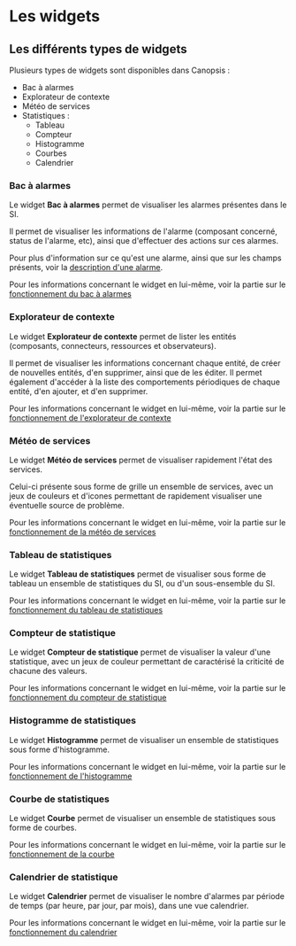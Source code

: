# Les widgets

## Les différents types de widgets

Plusieurs types de widgets sont disponibles dans Canopsis :

* Bac à alarmes
* Explorateur de contexte
* Météo de services
* Statistiques :
    - Tableau
    - Compteur
    - Histogramme
    - Courbes
    - Calendrier

### Bac à alarmes

Le widget **Bac à alarmes** permet de visualiser les alarmes présentes dans le SI.

Il permet de visualiser les informations de l'alarme (composant concerné, status de l'alarme, etc), ainsi que d'effectuer des actions sur ces alarmes.

Pour plus d'information sur ce qu'est une alarme, ainsi que sur les champs présents, voir la [description d'une alarme](./bac-a-alarmes/description-alarme.md).

Pour les informations concernant le widget en lui-même, voir la partie sur le [fonctionnement du bac à alarmes](./bac-a-alarmes/index.md)

### Explorateur de contexte

Le widget **Explorateur de contexte** permet de lister les entités (composants, connecteurs, ressources et observateurs).

Il permet de visualiser les informations concernant chaque entité, de créer de nouvelles entités, d'en supprimer, ainsi que de les éditer.
Il permet également d'accéder à la liste des comportements périodiques de chaque entité, d'en ajouter, et d'en supprimer.

Pour les informations concernant le widget en lui-même, voir la partie sur le [fonctionnement de l'explorateur de contexte](./explorateur-contexte/index.md)

### Météo de services

Le widget **Météo de services** permet de visualiser rapidement l'état des services.

Celui-ci présente sous forme de grille un ensemble de services, avec un jeux de couleurs et d'icones permettant de rapidement visualiser une éventuelle source de problème.

Pour les informations concernant le widget en lui-même, voir la partie sur le [fonctionnement de la météo de services](./meteo-service/index.md)

### Tableau de statistiques

Le widget **Tableau de statistiques** permet de visualiser sous forme de tableau un ensemble de statistiques du SI, ou d'un sous-ensemble du SI.

Pour les informations concernant le widget en lui-même, voir la partie sur le [fonctionnement du tableau de statistiques](./statistique/index.md)

### Compteur de statistique

Le widget **Compteur de statistique** permet de visualiser la valeur d'une statistique, avec un jeux de couleur permettant de caractérisé la criticité de chacune des valeurs.

Pour les informations concernant le widget en lui-même, voir la partie sur le [fonctionnement du compteur de statistique](./statistique/index.md)

### Histogramme de statistiques

Le widget **Histogramme** permet de visualiser un ensemble de statistiques sous forme d'histogramme.

Pour les informations concernant le widget en lui-même, voir la partie sur le [fonctionnement de l'histogramme](./statistique/index.md)

### Courbe de statistiques

Le widget **Courbe** permet de visualiser un ensemble de statistiques sous forme de courbes.

Pour les informations concernant le widget en lui-même, voir la partie sur le [fonctionnement de la courbe](./statistique/index.md)

### Calendrier de statistique

Le widget **Calendrier** permet de visualiser le nombre d'alarmes par période de temps (par heure, par jour, par mois), dans une vue calendrier.

Pour les informations concernant le widget en lui-même, voir la partie sur le [fonctionnement du calendrier](./statistique/index.md)

